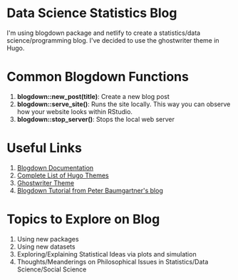 # Data Science Statistics Blog

I'm using blogdown package and netlify to create a statistics/data science/programming blog.  I've decided to use the ghostwriter theme in Hugo. 


# Common Blogdown Functions
1. **blogdown::new_post(title)**: Create a new blog post
2. **blogdown::serve_site()**: Runs the site locally.  This way you can observe how your website looks within RStudio. 
3. **blogdown::stop_server()**: Stops the local web server 


# Useful Links
1. [Blogdown Documentation](https://bookdown.org/yihui/blogdown/)
2. [Complete List of Hugo Themes](https://themes.gohugo.io/)
3. [Ghostwriter Theme](https://github.com/jbub/ghostwriter)
4. [Blogdown Tutorial from Peter Baumgartner's blog](https://portfolio.peter-baumgartner.net/2018/07/19/blogdown-using-themes/)

# Topics to Explore on Blog
1. Using new packages
2. Using new datasets
3. Exploring/Explaining Statistical Ideas via plots and simulation
4. Thoughts/Meanderings on Philosophical Issues in Statistics/Data Science/Social Science 




